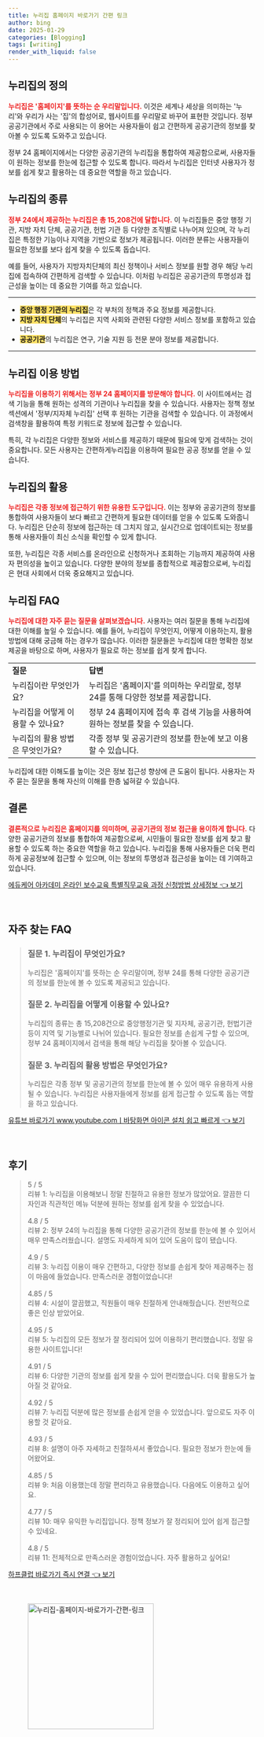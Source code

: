 ```yaml
---
title: 누리집 홈페이지 바로가기 간편 링크
author: bing
date: 2025-01-29
categories: [Blogging]
tags: [writing]
render_with_liquid: false
---
```



<h2 id='누리집의 정의'>누리집의 정의</h2>

<p><b><span style="color: #ee2323;">누리집은 '홈페이지'를 뜻하는 순 우리말입니다.</span></b> 이것은 세계나 세상을 의미하는 '누리'와 우리가 사는 '집'의 합성어로, 웹사이트를 우리말로 바꾸어 표현한 것입니다. 정부 공공기관에서 주로 사용되는 이 용어는 사용자들이 쉽고 간편하게 공공기관의 정보를 찾아볼 수 있도록 도와주고 있습니다.</p>

<p>정부 24 홈페이지에서는 다양한 공공기관의 누리집을 통합하여 제공함으로써, 사용자들이 원하는 정보를 한눈에 접근할 수 있도록 합니다. 따라서 누리집은 인터넷 사용자가 정보를 쉽게 찾고 활용하는 데 중요한 역할을 하고 있습니다.</p>

<h2 id='누리집의 종류'>누리집의 종류</h2>

<p><b><span style="color: #ee2323;">정부 24에서 제공하는 누리집은 총 15,208건에 달합니다.</span></b> 이 누리집들은 중앙 행정 기관, 지방 자치 단체, 공공기관, 헌법 기관 등 다양한 조직별로 나누어져 있으며, 각 누리집은 특정한 기능이나 지역을 기반으로 정보가 제공됩니다. 이러한 분류는 사용자들이 필요한 정보를 보다 쉽게 찾을 수 있도록 돕습니다.</p>

<p>예를 들어, 사용자가 지방자치단체의 최신 정책이나 서비스 정보를 원할 경우 해당 누리집에 접속하여 간편하게 검색할 수 있습니다. 이처럼 누리집은 공공기관의 투명성과 접근성을 높이는 데 중요한 기여를 하고 있습니다.</p>

<hr />

<ul>
    <li><b><span style="background-color: #ffe066;">중앙 행정 기관의 누리집</span></b>은 각 부처의 정책과 주요 정보를 제공합니다.</li>
    <li><b><span style="background-color: #ffe066;">지방 자치 단체</span></b>의 누리집은 지역 사회와 관련된 다양한 서비스 정보를 포함하고 있습니다.</li>
    <li><b><span style="background-color: #ffe066;">공공기관</span></b>의 누리집은 연구, 기술 지원 등 전문 분야 정보를 제공합니다.</li>
</ul>

<hr />

<h2 id='누리집 이용 방법'>누리집 이용 방법</h2>

<p><b><span style="color: #ee2323;">누리집을 이용하기 위해서는 정부 24 홈페이지를 방문해야 합니다.</span></b> 이 사이트에서는 검색 기능을 통해 원하는 성격의 기관이나 누리집을 찾을 수 있습니다. 사용자는 정책 정보 섹션에서 '정부/지자체 누리집' 선택 후 원하는 기관을 검색할 수 있습니다. 이 과정에서 검색창을 활용하여 특정 키워드로 정보에 접근할 수 있습니다.</p>

<p>특히, 각 누리집은 다양한 정보와 서비스를 제공하기 때문에 필요에 맞게 검색하는 것이 중요합니다. 모든 사용자는 간편하게누리집을 이용하여 필요한 공공 정보를 얻을 수 있습니다.</p>

<h2 id='누리집의 활용'>누리집의 활용</h2>

<p><b><span style="color: #ee2323;">누리집은 각종 정보에 접근하기 위한 유용한 도구입니다.</span></b> 이는 정부와 공공기관의 정보를 통합하여 사용자들이 보다 빠르고 간편하게 필요한 데이터를 얻을 수 있도록 도와줍니다. 누리집은 단순히 정보에 접근하는 데 그치지 않고, 실시간으로 업데이트되는 정보를 통해 사용자들이 최신 소식을 확인할 수 있게 합니다.</p>

<p>또한, 누리집은 각종 서비스를 온라인으로 신청하거나 조회하는 기능까지 제공하여 사용자 편의성을 높이고 있습니다. 다양한 분야의 정보를 종합적으로 제공함으로써, 누리집은 현대 사회에서 더욱 중요해지고 있습니다.</p>

<h2 id='누리집 FAQ'>누리집 FAQ</h2>

<p><b><span style="color: #ee2323;">누리집에 대한 자주 묻는 질문을 살펴보겠습니다.</span></b> 사용자는 여러 질문을 통해 누리집에 대한 이해를 높일 수 있습니다. 예를 들어, 누리집이 무엇인지, 어떻게 이용하는지, 활용 방법에 대해 궁금해 하는 경우가 많습니다. 이러한 질문들은 누리집에 대한 명확한 정보 제공을 바탕으로 하며, 사용자가 필요로 하는 정보를 쉽게 찾게 합니다.</p>

<table>
    <tr>
        <td><b>질문</b></td>
        <td><b>답변</b></td>
    </tr>
    <tr>
        <td>누리집이란 무엇인가요?</td>
        <td>누리집은 '홈페이지'를 의미하는 우리말로, 정부 24를 통해 다양한 정보를 제공합니다.</td>
    </tr>
    <tr>
        <td>누리집을 어떻게 이용할 수 있나요?</td>
        <td>정부 24 홈페이지에 접속 후 검색 기능을 사용하여 원하는 정보를 찾을 수 있습니다.</td>
    </tr>
    <tr>
        <td>누리집의 활용 방법은 무엇인가요?</td>
        <td>각종 정부 및 공공기관의 정보를 한눈에 보고 이용할 수 있습니다.</td>
    </tr>
</table>

<p>누리집에 대한 이해도를 높이는 것은 정보 접근성 향상에 큰 도움이 됩니다. 사용자는 자주 묻는 질문을 통해 자신의 이해를 한층 넓혀갈 수 있습니다.</p>

<h2 id='결론'>결론</h2>

<p><b><span style="color: #ee2323;">결론적으로 누리집은 홈페이지를 의미하며, 공공기관의 정보 접근을 용이하게 합니다.</span></b> 다양한 공공기관의 정보를 통합하여 제공함으로써, 시민들이 필요한 정보를 쉽게 찾고 활용할 수 있도록 하는 중요한 역할을 하고 있습니다. 누리집을 통해 사용자들은 더욱 편리하게 공공정보에 접근할 수 있으며, 이는 정보의 투명성과 접근성을 높이는 데 기여하고 있습니다.</p>


<p><a class="click-button" title="에듀케어 아카데미 온라인 보수교육 특별직무교육 과정 신청방법 상세정보" href="https://purplelist.github.io/posts/%EC%97%90%EB%93%80%EC%BC%80%EC%96%B4-%EC%95%84%EC%B9%B4%EB%8D%B0%EB%AF%B8-%EC%98%A8%EB%9D%BC%EC%9D%B8-%EB%B3%B4%EC%88%98%EA%B5%90%EC%9C%A1-%ED%8A%B9%EB%B3%84%EC%A7%81%EB%AC%B4%EA%B5%90%EC%9C%A1-%EA%B3%BC%EC%A0%95-%EC%8B%A0%EC%B2%AD%EB%B0%A9%EB%B2%95-%EC%83%81%EC%84%B8%EC%A0%95%EB%B3%B4/" rel="dofollow">에듀케어 아카데미 온라인 보수교육 특별직무교육 과정 신청방법 상세정보 👈 보기</a></p><br>
<h2 id='자주_찾는_FAQ'>자주 찾는 FAQ</h2>
<div itemscope="" itemtype="https://schema.org/FAQPage"> 
<blockquote> 
<div itemscope="" itemprop="mainEntity" itemtype="https://schema.org/Question"> 
<h3 itemprop="name">질문 1. 누리집이 무엇인가요?</h3> 
<div itemscope="" itemprop="acceptedAnswer" itemtype="https://schema.org/Answer"> 
<span itemprop="text"> <p>누리집은 '홈페이지'를 뜻하는 순 우리말이며, 정부 24를 통해 다양한 공공기관의 정보를 한눈에 볼 수 있도록 제공되고 있습니다.</p> </span> 
</div> 
</div> 

<div itemscope="" itemprop="mainEntity" itemtype="https://schema.org/Question"> 
<h3 itemprop="name">질문 2. 누리집을 어떻게 이용할 수 있나요?</h3> 
<div itemscope="" itemprop="acceptedAnswer" itemtype="https://schema.org/Answer"> 
<span itemprop="text"> <p>누리집의 종류는 총 15,208건으로 중앙행정기관 및 지자체, 공공기관, 헌법기관 등이 지역 및 기능별로 나뉘어 있습니다. 필요한 정보를 손쉽게 구할 수 있으며, 정부 24 홈페이지에서 검색을 통해 해당 누리집을 찾아볼 수 있습니다.</p> </span> 
</div> 
</div> 

<div itemscope="" itemprop="mainEntity" itemtype="https://schema.org/Question"> 
<h3 itemprop="name">질문 3. 누리집의 활용 방법은 무엇인가요?</h3> 
<div itemscope="" itemprop="acceptedAnswer" itemtype="https://schema.org/Answer"> 
<span itemprop="text"> <p>누리집은 각종 정부 및 공공기관의 정보를 한눈에 볼 수 있어 매우 유용하게 사용될 수 있습니다. 누리집은 사용자들에게 정보를 쉽게 접근할 수 있도록 돕는 역할을 하고 있습니다.</p> </span> 
</div> 
</div> 
</blockquote> 
</div>
<p><a class="click-button" title="유튜브 바로가기 www.youtube.comㅣ바탕화면 아이콘 설치 쉽고 빠르게" href="https://purplelist.github.io/posts/%EC%9C%A0%ED%8A%9C%EB%B8%8C-%EB%B0%94%EB%A1%9C%EA%B0%80%EA%B8%B0-www.youtube.com%E3%85%A3%EB%B0%94%ED%83%95%ED%99%94%EB%A9%B4-%EC%95%84%EC%9D%B4%EC%BD%98-%EC%84%A4%EC%B9%98-%EC%89%BD%EA%B3%A0-%EB%B9%A0%EB%A5%B4%EA%B2%8C/" rel="dofollow">유튜브 바로가기 www.youtube.comㅣ바탕화면 아이콘 설치 쉽고 빠르게 👈 보기</a></p><br>
<h2 id='후기'>후기</h2>
<div itemscope itemtype="https://schema.org/Product">
  <blockquote>
  <div itemprop="review" itemscope itemtype="https://schema.org/Review">
      <div itemprop="reviewRating" itemscope itemtype="https://schema.org/Rating"> <span itemprop="ratingValue">5</span> / <span itemprop="bestRating">5</span> </div>
      <span itemprop="reviewBody">리뷰 1: 누리집을 이용해보니 정말 친절하고 유용한 정보가 많았어요. 깔끔한 디자인과 직관적인 메뉴 덕분에 원하는 정보를 쉽게 찾을 수 있었습니다.</span>
  </div>
  <br>
  <div itemprop="review" itemscope itemtype="https://schema.org/Review">
      <div itemprop="reviewRating" itemscope itemtype="https://schema.org/Rating"> <span itemprop="ratingValue">4.8</span> / <span itemprop="bestRating">5</span> </div>
      <span itemprop="reviewBody">리뷰 2: 정부 24의 누리집을 통해 다양한 공공기관의 정보를 한눈에 볼 수 있어서 매우 만족스러웠습니다. 설명도 자세하게 되어 있어 도움이 많이 됐습니다.</span>
  </div>
  <br>
  <div itemprop="review" itemscope itemtype="https://schema.org/Review">
      <div itemprop="reviewRating" itemscope itemtype="https://schema.org/Rating"> <span itemprop="ratingValue">4.9</span> / <span itemprop="bestRating">5</span> </div>
      <span itemprop="reviewBody">리뷰 3: 누리집 이용이 매우 간편하고, 다양한 정보를 손쉽게 찾아 제공해주는 점이 마음에 들었습니다. 만족스러운 경험이었습니다!</span>
  </div>
  <br>
  <div itemprop="review" itemscope itemtype="https://schema.org/Review">
      <div itemprop="reviewRating" itemscope itemtype="https://schema.org/Rating"> <span itemprop="ratingValue">4.85</span> / <span itemprop="bestRating">5</span> </div>
      <span itemprop="reviewBody">리뷰 4: 시설이 깔끔했고, 직원들이 매우 친절하게 안내해줬습니다. 전반적으로 좋은 인상 받았어요.</span>
  </div>
  <br>
  <div itemprop="review" itemscope itemtype="https://schema.org/Review">
      <div itemprop="reviewRating" itemscope itemtype="https://schema.org/Rating"> <span itemprop="ratingValue">4.95</span> / <span itemprop="bestRating">5</span> </div>
      <span itemprop="reviewBody">리뷰 5: 누리집의 모든 정보가 잘 정리되어 있어 이용하기 편리했습니다. 정말 유용한 사이트입니다!</span>
  </div>
  <br>
  <div itemprop="review" itemscope itemtype="https://schema.org/Review">
      <div itemprop="reviewRating" itemscope itemtype="https://schema.org/Rating"> <span itemprop="ratingValue">4.91</span> / <span itemprop="bestRating">5</span> </div>
      <span itemprop="reviewBody">리뷰 6: 다양한 기관의 정보를 쉽게 찾을 수 있어 편리했습니다. 더욱 활용도가 높아질 것 같아요.</span>
  </div>
  <br>
  <div itemprop="review" itemscope itemtype="https://schema.org/Review">
      <div itemprop="reviewRating" itemscope itemtype="https://schema.org/Rating"> <span itemprop="ratingValue">4.92</span> / <span itemprop="bestRating">5</span> </div>
      <span itemprop="reviewBody">리뷰 7: 누리집 덕분에 많은 정보를 손쉽게 얻을 수 있었습니다. 앞으로도 자주 이용할 것 같아요.</span>
  </div>
  <br>
  <div itemprop="review" itemscope itemtype="https://schema.org/Review">
      <div itemprop="reviewRating" itemscope itemtype="https://schema.org/Rating"> <span itemprop="ratingValue">4.93</span> / <span itemprop="bestRating">5</span> </div>
      <span itemprop="reviewBody">리뷰 8: 설명이 아주 자세하고 친절하셔서 좋았습니다. 필요한 정보가 한눈에 들어왔어요.</span>
  </div>
  <br>
  <div itemprop="review" itemscope itemtype="https://schema.org/Review">
      <div itemprop="reviewRating" itemscope itemtype="https://schema.org/Rating"> <span itemprop="ratingValue">4.85</span> / <span itemprop="bestRating">5</span> </div>
      <span itemprop="reviewBody">리뷰 9: 처음 이용했는데 정말 편리하고 유용했습니다. 다음에도 이용하고 싶어요.</span>
  </div>
  <br>
  <div itemprop="review" itemscope itemtype="https://schema.org/Review">
      <div itemprop="reviewRating" itemscope itemtype="https://schema.org/Rating"> <span itemprop="ratingValue">4.77</span> / <span itemprop="bestRating">5</span> </div>
      <span itemprop="reviewBody">리뷰 10: 매우 유익한 누리집입니다. 정책 정보가 잘 정리되어 있어 쉽게 접근할 수 있네요.</span>
  </div>
  <br>
  <div itemprop="review" itemscope itemtype="https://schema.org/Review">
      <div itemprop="reviewRating" itemscope itemtype="https://schema.org/Rating"> <span itemprop="ratingValue">4.8</span> / <span itemprop="bestRating">5</span> </div>
      <span itemprop="reviewBody">리뷰 11: 전체적으로 만족스러운 경험이었습니다. 자주 활용하고 싶어요!</span>
  </div>
  </blockquote>
</div>
<p><a class="click-button" title="하프클럽 바로가기 즉시 연결" href="https://purplelist.github.io/posts/%ED%95%98%ED%94%84%ED%81%B4%EB%9F%BD-%EB%B0%94%EB%A1%9C%EA%B0%80%EA%B8%B0-%EC%A6%89%EC%8B%9C-%EC%97%B0%EA%B2%B0/" rel="dofollow">하프클럽 바로가기 즉시 연결 👈 보기</a></p><br>
<figure class="image"><img src="https://purplelist.github.io/assets/img/thumbnail/누리집-홈페이지-바로가기-간편-링크.webp" alt="누리집-홈페이지-바로가기-간편-링크" width="256" height="256"></figure>